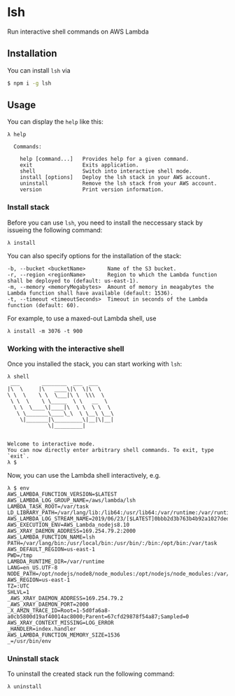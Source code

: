 # lsh
Run interactive shell commands on AWS Lambda

## Installation

You can install `lsh` via

```bash
$ npm i -g lsh
```

## Usage

You can display the `help` like this:

```text
λ help

  Commands:

    help [command...]   Provides help for a given command.
    exit                Exits application.
    shell               Switch into interactive shell mode.
    install [options]   Deploy the lsh stack in your AWS account.
    uninstall           Remove the lsh stack from your AWS account.
    version             Print version information.

```

### Install stack

Before you can use `lsh`, you need to install the neccessary stack by issueing the following command:

```text
λ install
```

You can also specify options for the installation of the stack:

```text
-b, --bucket <bucketName>       Name of the S3 bucket.
-r, --region <regionName>       Region to which the Lambda function shall be deployed to (default: us-east-1).
-m, --memory <memoryMegabytes>  Amount of memory in meagabytes the Lambda function shall have available (default: 1536).
-t, --timeout <timeoutSeconds>  Timeout in seconds of the Lambda function (default: 60).
```

For example, to use a maxed-out Lambda shell, use 

```text
λ install -m 3076 -t 900
```

### Working with the interactive shell

Once you installed the stack, you can start working with `lsh`:

```text
λ shell
 ___       ________  ___  ___     
|\  \     |\   ____\|\  \|\  \    
\ \  \    \ \  \___|\ \  \\\  \   
 \ \  \    \ \_____  \ \   __  \  
  \ \  \____\|____|\  \ \  \ \  \ 
   \ \_______\____\_\  \ \__\ \__\
    \|_______|\_________\|__|\|__|
             \|_________|         
                                  
                                  
Welcome to interactive mode.
You can now directly enter arbitrary shell commands. To exit, type `exit`.
λ $ 
```

Now, you can use the Lambda shell interactively, e.g. 

```text
λ $ env
AWS_LAMBDA_FUNCTION_VERSION=$LATEST
AWS_LAMBDA_LOG_GROUP_NAME=/aws/lambda/lsh
LAMBDA_TASK_ROOT=/var/task
LD_LIBRARY_PATH=/var/lang/lib:/lib64:/usr/lib64:/var/runtime:/var/runtime/lib:/var/task:/var/task/lib:/opt/lib
AWS_LAMBDA_LOG_STREAM_NAME=2019/06/23/[$LATEST]0bbb2d3b763b4b92a1027dedf3cbd0e2
AWS_EXECUTION_ENV=AWS_Lambda_nodejs8.10
AWS_XRAY_DAEMON_ADDRESS=169.254.79.2:2000
AWS_LAMBDA_FUNCTION_NAME=lsh
PATH=/var/lang/bin:/usr/local/bin:/usr/bin/:/bin:/opt/bin:/var/task
AWS_DEFAULT_REGION=us-east-1
PWD=/tmp
LAMBDA_RUNTIME_DIR=/var/runtime
LANG=en_US.UTF-8
NODE_PATH=/opt/nodejs/node8/node_modules:/opt/nodejs/node_modules:/var/runtime/node_modules:/var/runtime:/var/task:/var/runtime/node_modules
AWS_REGION=us-east-1
TZ=:UTC
SHLVL=1
_AWS_XRAY_DAEMON_ADDRESS=169.254.79.2
_AWS_XRAY_DAEMON_PORT=2000
_X_AMZN_TRACE_ID=Root=1-5d0fa6a8-a0cb5800d19af40014ac8000;Parent=67cfd29878f54a87;Sampled=0
AWS_XRAY_CONTEXT_MISSING=LOG_ERROR
_HANDLER=index.handler
AWS_LAMBDA_FUNCTION_MEMORY_SIZE=1536
_=/usr/bin/env
```

### Uninstall stack

To uninstall the created stack run the following command:

```text
λ uninstall
```

